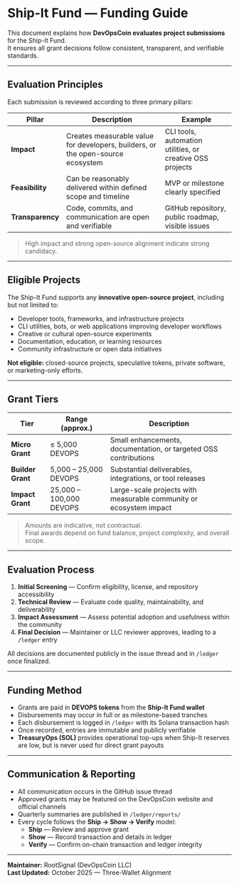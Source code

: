 # Ship-It Fund — Funding Guide

This document explains how **DevOpsCoin evaluates project submissions** for the Ship-It Fund.  
It ensures all grant decisions follow consistent, transparent, and verifiable standards.

---

## Evaluation Principles

Each submission is reviewed according to three primary pillars:

| Pillar           | Description                                                                     | Example                                                   |
| ---------------- | ------------------------------------------------------------------------------- | --------------------------------------------------------- |
| **Impact**       | Creates measurable value for developers, builders, or the open-source ecosystem | CLI tools, automation utilities, or creative OSS projects |
| **Feasibility**  | Can be reasonably delivered within defined scope and timeline                   | MVP or milestone clearly specified                        |
| **Transparency** | Code, commits, and communication are open and verifiable                        | GitHub repository, public roadmap, visible issues         |

> High impact and strong open-source alignment indicate strong candidacy.

---

## Eligible Projects

The Ship-It Fund supports any **innovative open-source project**, including but not limited to:

- Developer tools, frameworks, and infrastructure projects
- CLI utilities, bots, or web applications improving developer workflows
- Creative or cultural open-source experiments
- Documentation, education, or learning resources
- Community infrastructure or open data initiatives

**Not eligible:** closed-source projects, speculative tokens, private software, or marketing-only efforts.

---

## Grant Tiers

| Tier              | Range (approx.)         | Description                                                        |
| ----------------- | ----------------------- | ------------------------------------------------------------------ |
| **Micro Grant**   | ≤ 5,000 DEVOPS          | Small enhancements, documentation, or targeted OSS contributions   |
| **Builder Grant** | 5,000 – 25,000 DEVOPS   | Substantial deliverables, integrations, or tool releases           |
| **Impact Grant**  | 25,000 – 100,000 DEVOPS | Large-scale projects with measurable community or ecosystem impact |

> Amounts are indicative, not contractual.  
> Final awards depend on fund balance, project complexity, and overall scope.

---

## Evaluation Process

1. **Initial Screening** — Confirm eligibility, license, and repository accessibility
2. **Technical Review** — Evaluate code quality, maintainability, and deliverability
3. **Impact Assessment** — Assess potential adoption and usefulness within the community
4. **Final Decision** — Maintainer or LLC reviewer approves, leading to a `/ledger` entry

All decisions are documented publicly in the issue thread and in `/ledger` once finalized.

---

## Funding Method

- Grants are paid in **DEVOPS tokens** from the **Ship-It Fund wallet**
- Disbursements may occur in full or as milestone-based tranches
- Each disbursement is logged in `/ledger` with its Solana transaction hash
- Once recorded, entries are immutable and publicly verifiable
- **TreasuryOps (SOL)** provides operational top-ups when Ship-It reserves are low, but is never used for direct grant payouts

---

## Communication & Reporting

- All communication occurs in the GitHub issue thread
- Approved grants may be featured on the DevOpsCoin website and official channels
- Quarterly summaries are published in `/ledger/reports/`
- Every cycle follows the **Ship → Show → Verify** model:
  - **Ship** — Review and approve grant
  - **Show** — Record transaction and details in ledger
  - **Verify** — Confirm on-chain transaction and ledger integrity

---

**Maintainer:** RootSignal (DevOpsCoin LLC)  
**Last Updated:** October 2025 — Three-Wallet Alignment
